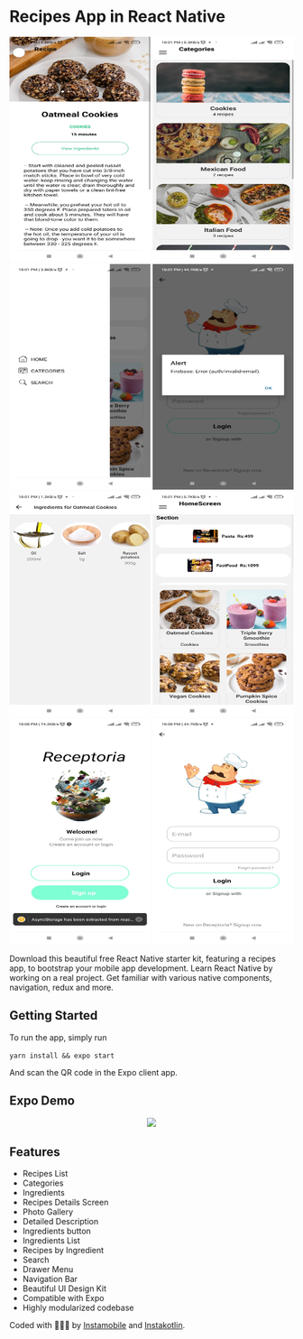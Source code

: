 # Recipes App in React Native

<center>
<div display="flex" flex-direction="row" flex-wrap="wrap" background-color="gray" justify-content="space-around" align-items="center">
<img height="400px" width="250px"  src="./assets/ads.jpg" />
<img height="400px" width="250px" src="./assets/fsf.jpg" />
<img height="400px" width="250px" src="./assets/qwrrq.jpg" />
<img height="400px" width="250px" src="./assets/WhatsApp%20Image%202023-06-16%20at%201.jpg" />
<img height="400px" width="250px" src="./assets/WhatsApp%20Image%202023-06-16%20at%2022.01.59.jpg" />
<img height="400px" width="250px"  src="./assets/aaa.jpg" />
<img height="400px" width="250px"  src="./assets/WhatsApp%20Image%202023-06-16%20at%2022.01.56.jpg" />
<img height="400px" width="250px"  src="./assets/WhatsApp%20Image%202023-06-16%20at%2022.01.57.jpg" />
</div>
</center>

Download this beautiful free React Native starter kit, featuring a recipes app, to bootstrap your mobile app development. Learn React Native by working on a real project. Get familiar with various native components, navigation, redux and more.

## Getting Started
To run the app, simply run

``` yarn install && expo start ```

And scan the QR code in the Expo client app.

## Expo Demo
<center><a href=""><img src="https://www.instamobile.io/wp-content/uploads/2019/07/Screen-Shot-2019-07-22-at-8.20.29-PM.png" /></a></center>

## Features
- Recipes List
- Categories
- Ingredients
- Recipes Details Screen
- Photo Gallery
- Detailed Description
- Ingredients button
- Ingredients List
- Recipes by Ingredient
- Search
- Drawer Menu
- Navigation Bar
- Beautiful UI Design Kit
- Compatible with Expo
- Highly modularized codebase


Coded with 💖💖💖 by <a href="https://www.instamobile.io/">Instamobile</a> and <a href="https://www.instakotlin.com/">Instakotlin</a>.
